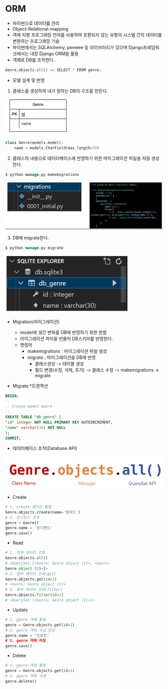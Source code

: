 # ORM 

* 파이썬으로 데이터를 관리
* Object-Relational-mapping
* 객체 지향 프로그래밍 언어를 사용하여 호환되지 않는 유형의 시스템 간의 데이터를 변환하는 프로그래밍 기술
* 파이썬에서는 SQLAIchemy, peewee 등 라이브러리가 있으며 Django프레임워크에서는 내장 Django ORM을 활용
* 객체로 DB를 조작한다.

```python
Genre.objects.all() == SELECT * FROM genre;
```

* 모델 설계 및 반영

1. 클래스를 생성하여 내가 원하는 DB의 구조를 만든다.

![image-20220824135409480](readme.assets/image-20220824135409480.png)

```python
class Genre(models.model):
    name = models.CharField(max_length=30)
```

2. 클래스의 내용으로 데이터베이스에 반영하기 위한 마이그레이션 파일을 자동 생성한다.

```sql
$ python manage.py makemigrations
```

![image-20220824135609211](readme.assets/image-20220824135609211.png)

3. DB에 migrate한다.

```sql
$ python manage.py migrate
```

![image-20220824135645897](readme.assets/image-20220824135645897.png)

* Migration(마이그레이션)
  * model에 생긴 변화를 DB에 반영하기 위한 방법
  * 마이그레이션 파이을 만들어 DB스키마를 반영한다.
  * 명령어
    * makemigrations : 마이그레이션 파일 생성
    * migrate : 마이그레이션을 DB에 반영
      * 클래스생성 -> 테이블 생성
      * 필드 변경(수정, 삭제, 추가) -> 클래스 수정 -> makemigrations  -> migrate 

* Migrate *트랜잭션

```sql
BEGIN;
--
-- Create model Genre
--
CREATE TABLE "db_genre" (
"id" integer NOT NULL PRIMARY KEY AUTOINCREMENT,
"name" varchar(30) NOT NULL
);
COMMIT;
```

* 데이터베이스 조작(Database API)

![image-20220824135728876](readme.assets/image-20220824135728876.png)



* Create

```python
# 1. create 메서드 활용
Genre.objects.create(name='발라드')
# 2. 인스턴스 조작
genre = Genre()
genre.name = '인디밴드'
genre.save()
```

* Read

```python
# 1. 전체 데이터 조회
Genre.objects.all()
# <QuerySet [<Genre: Genre object (1)>, <Genre:
Genre object (2)>]>
# 2. 일부 데이터 조회(get)
Genre.objects.get(id=1)
# <Genre: Genre object (1)>
# 3. 일부 데이터 조회(filter)
Genre.objects.filter(id=1)
# <QuerySet [<Genre: Genre object (1)>]>
```



* Update

```python
# 1. genre 객체 활용
genre = Genre.objects.get(id=1)
# 2. genre 객체 속성 변경
genre.name = '트로트’
# 3. genre 객체 저장
genre.save()
```



* Delete

```python
# 1. genre 객체 활용
genre = Genre.objects.get(id=1)
# 2. genre 객체 삭제
genre.delete()
```



